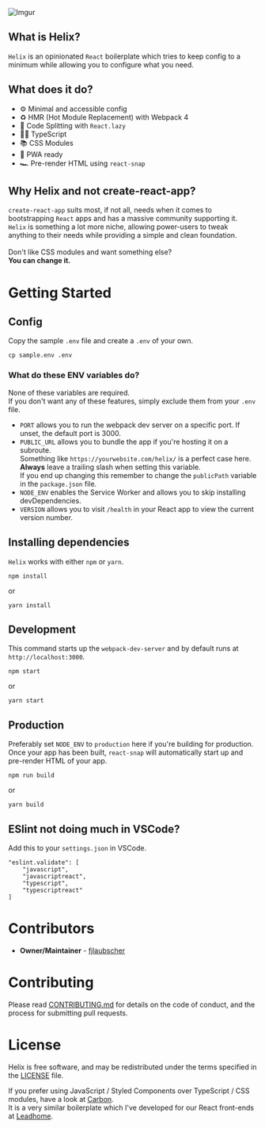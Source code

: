 ![Imgur](https://i.imgur.com/5FJS5G0.png)

## What is Helix?

`Helix` is an opinionated `React` boilerplate which tries to keep config to a minimum while allowing you to configure what you need.

## What does it do?

- ⚙️ Minimal and accessible config
- ♻️ HMR (Hot Module Replacement) with Webpack 4
- 🤸‍ Code Splitting with `React.lazy`
- 👨‍💻️ TypeScript
- 📚 CSS Modules
- 📱 PWA ready
- 🏎 Pre-render HTML using `react-snap`

## Why Helix and not create-react-app?

`create-react-app` suits most, if not all, needs when it comes to bootstrapping `React` apps and has a massive community supporting it.<br />
`Helix` is something a lot more
niche, allowing power-users to tweak anything to their needs while
providing a simple and clean foundation.
<br />
<br />
Don&apos;t like CSS modules and want something else?
<br />
<strong>You can change it.</strong>

# Getting Started
## Config
Copy the sample `.env` file and create a `.env` of your own.
```
cp sample.env .env
```
### What do these ENV variables do?
None of these variables are required.<br />
If you don't want any of these features, simply exclude them from your `.env` file.<br />
- `PORT` allows you to run the webpack dev server on a specific port. If unset, the default port is 3000.
- `PUBLIC_URL` allows you to bundle the app if you're hosting it on a subroute.<br />Something like `https://yourwebsite.com/helix/` is a perfect case here. **Always** leave a trailing slash when setting this variable.<br />If you end up changing this remember to change the `publicPath` variable in the `package.json` file.
- `NODE_ENV` enables the Service Worker and allows you to skip installing devDependencies.
- `VERSION` allows you to visit `/health` in your React app to view the current version number.

## Installing dependencies
`Helix` works with either `npm` or `yarn`.
```
npm install
```
or
```
yarn install
```

## Development
This command starts up the `webpack-dev-server` and by default runs at `http://localhost:3000`.
```
npm start
```
or
```
yarn start
```

## Production
Preferably set `NODE_ENV` to `production` here if you're building for production. <br />
Once your app has been built, `react-snap` will automatically start up and pre-render HTML of your app.
```
npm run build
```
or
```
yarn build
```

## ESlint not doing much in VSCode?
Add this to your `settings.json` in VSCode.
```
"eslint.validate": [
    "javascript",
    "javascriptreact",
    "typescript",
    "typescriptreact"
]
```

# Contributors

- <strong>Owner/Maintainer</strong> - [fjlaubscher](https://github.com/fjlaubscher)

# Contributing

Please read [CONTRIBUTING.md](CONTRIBUTING.md) for details on the code of conduct, and the process for submitting pull requests.

# License

Helix is free software, and may be redistributed under the terms specified in the [LICENSE](LICENSE.md) file.


If you prefer using JavaScript / Styled Components over TypeScript / CSS modules, have a look at [Carbon](https://github.com/leadhomesa/carbon).<br />
It is a very similar boilerplate which I've developed for our React front-ends at [Leadhome](https://leadhome.co.za).
